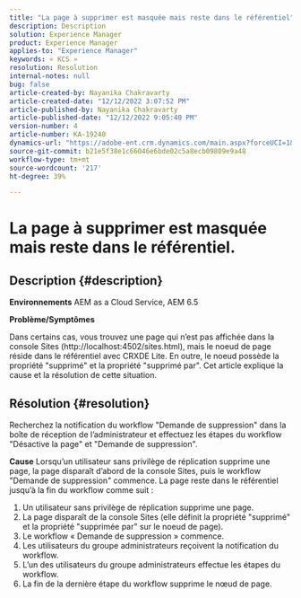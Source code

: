 ```yaml
---
title: "La page à supprimer est masquée mais reste dans le référentiel"
description: Description
solution: Experience Manager
product: Experience Manager
applies-to: "Experience Manager"
keywords: « KCS »
resolution: Resolution
internal-notes: null
bug: false
article-created-by: Nayanika Chakravarty
article-created-date: "12/12/2022 3:07:52 PM"
article-published-by: Nayanika Chakravarty
article-published-date: "12/12/2022 9:05:40 PM"
version-number: 4
article-number: KA-19240
dynamics-url: "https://adobe-ent.crm.dynamics.com/main.aspx?forceUCI=1&pagetype=entityrecord&etn=knowledgearticle&id=d5ff3abc-2e7a-ed11-81ac-6045bd006b25"
source-git-commit: b21e5f38e1c66046e6bde02c5a8ecb09809e9a48
workflow-type: tm+mt
source-wordcount: '217'
ht-degree: 39%

---
```


# La page à supprimer est masquée mais reste dans le référentiel.

## Description {#description}


<b>Environnements</b>
AEM as a Cloud Service, AEM 6.5

<b>Problème/Symptômes</b>

Dans certains cas, vous trouvez une page qui n’est pas affichée dans la console Sites (http://localhost:4502/sites.html), mais le noeud de page réside dans le référentiel avec CRXDE Lite. En outre, le noeud possède la propriété &quot;supprimé&quot; et la propriété &quot;supprimé par&quot;. Cet article explique la cause et la résolution de cette situation.


## Résolution {#resolution}


Recherchez la notification du workflow &quot;Demande de suppression&quot; dans la boîte de réception de l’administrateur et effectuez les étapes du workflow &quot;Désactive la page&quot; et &quot;Demande de suppression&quot;.

<b>Cause</b>
Lorsqu’un utilisateur sans privilège de réplication supprime une page, la page disparaît d’abord de la console Sites, puis le workflow &quot;Demande de suppression&quot; commence. La page reste dans le référentiel jusqu’à la fin du workflow comme suit :
1. Un utilisateur sans privilège de réplication supprime une page.
2. La page disparaît de la console Sites (elle définit la propriété &quot;supprimé&quot; et la propriété &quot;supprimée par&quot; sur le noeud de page).
3. Le workflow « Demande de suppression » commence.
4. Les utilisateurs du groupe administrateurs reçoivent la notification du workflow.
5. L’un des utilisateurs du groupe administrateurs effectue les étapes du workflow.
6. La fin de la dernière étape du workflow supprime le nœud de page.

